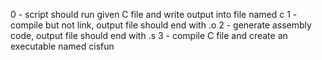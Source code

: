 0 - script should run given C file and write output into file named c
1 - compile but not link, output file should end with .o
2 - generate assembly code, output file should end with .s
3 - compile C file and create an executable named cisfun
